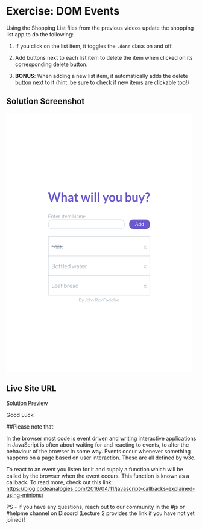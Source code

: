 # Exercise: DOM Events
Using the Shopping List files from the previous videos update the shopping list app to do the following:

1. If you click on the list item, it toggles the `.done`  class on and off.

2. Add buttons next to each list item to delete the item when clicked on its corresponding delete button.

3. **BONUS**: When adding a new list item, it automatically adds the delete button next to it (hint: be sure to check if new items are clickable too!)

## Solution Screenshot
![Shopping List Preview](./screenshot.png)

## Live Site URL
[Solution Preview](https://hungry-meitner-12c2df.netlify.app/)

Good Luck!

##Please note that: 

In the browser most code is event driven and writing interactive applications in JavaScript is often about waiting for and reacting to events, to alter the behaviour of the browser in some way. Events occur whenever something happens on a page based on user interaction. These are all defined by w3c.

To react to an event you listen for it and supply a function which will be called by the browser when the event occurs. This function is known as a callback. To read more, check out this link: https://blog.codeanalogies.com/2016/04/11/javascript-callbacks-explained-using-minions/

PS - if you have any questions, reach out to our community in the #js or #helpme channel on Discord (Lecture 2 provides the link if you have not yet joined)!